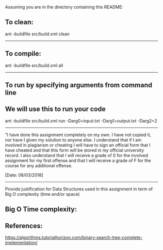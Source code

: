 Assuming you are in the directory containing this README:

## To clean:
ant -buildfile src/build.xml clean

-----------------------------------------------------------------------
## To compile: 
ant -buildfile src/build.xml all

-----------------------------------------------------------------------
## To run by specifying arguments from command line 
## We will use this to run your code
ant -buildfile src/build.xml run -Darg0=input.txt -Darg1=output.txt -Darg2=2

-----------------------------------------------------------------------

"I have done this assignment completely on my own. I have not copied
it, nor have I given my solution to anyone else. I understand that if
I am involved in plagiarism or cheating I will have to sign an
official form that I have cheated and that this form will be stored in 
my official university record. I also understand that I will receive a
grade of 0 for the involved assignment for my first offense and that I
will receive a grade of F for the course for any additional
offense.
 
[Date: 08/03/2018]

-----------------------------------------------------------------------

Provide justification for Data Structures used in this assignment in
term of Big O complexity (time and/or space)


Big O Time complexity:
-----------------------------------------------------------------------


References:
------------------------------------------------------------------------
https://algorithms.tutorialhorizon.com/binary-search-tree-complete-implementation/

